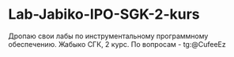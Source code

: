 # Lab-Jabiko-IPO-SGK-2-kurs
Дропаю свои лабы по инструментальному программному обеспечению. Жабыко СГК, 2 курс. По вопросам - tg:@CufeeEz
